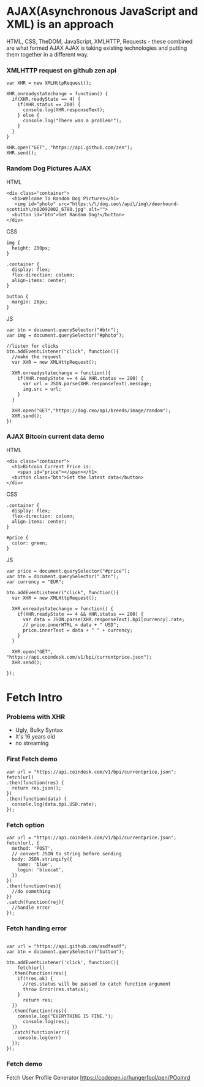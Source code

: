 # AJAX(Asynchronous JavaScript and XML) is an approach

HTML, CSS, TheDOM, JavaScript, XMLHTTP, Requests - these combined are what formed AJAX
AJAX is taking existing technologies and putting them together in a different way.

### XMLHTTP request on github zen api
```
var XHR = new XMLHttpRequest();

XHR.onreadystatechange = function() {
  if(XHR.readyState == 4) {
    if(XHR.status == 200) {
      console.log(XHR.responseText);
    } else {
      console.log("There was a problem!");
    }
  }
}

XHR.open("GET", "https://api.github.com/zen");
XHR.send();
```

### Random Dog Pictures AJAX
HTML
```
<div class="container">
  <h1>Welcome To Random Dog Pictures</h1>
   <img id="photo" src="https:\/\/dog.ceo\/api\/img\/deerhound-scottish\/n02092002_6780.jpg" alt="">
  <button id="btn">Get Random Dog!</button>
</div>
```
CSS
```
img {
  height: 200px;
}

.container {
  display: flex;
  flex-direction: column;
  align-items: center;
}

button {
  margin: 20px;
}
```
JS
```
var btn = document.querySelector("#btn");
var img = document.querySelector("#photo");

//listen for clicks
btn.addEventListener("click", function(){
  //make the request
  var XHR = new XMLHttpRequest();
  
  XHR.onreadystatechange = function(){
    if(XHR.readyState == 4 && XHR.status == 200) {
      var url = JSON.parse(XHR.responseText).message;
      img.src = url;
    }
  }
  
  XHR.open("GET","https://dog.ceo/api/breeds/image/random");
  XHR.send();
})
```

### AJAX Bitcoin current data demo
HTML
```
<div class="container">
  <h1>Bitcoin Current Price is: 
    <span id="price"></span></h1>
  <button class="btn">Get the latest data</button>
</div>
```
CSS
```
.container {
  display: flex;
  flex-direction: column;
  align-items: center;
}

#price {
  color: green;
}
```
JS
```
var price = document.querySelector("#price");
var btn = document.querySelector(".btn");
var currency = "EUR";

btn.addEventListener("click", function(){
  var XHR = new XMLHttpRequest();
  
  XHR.onreadystatechange = function() {
    if(XHR.readyState == 4 && XHR.status == 200) {
      var data = JSON.parse(XHR.responseText).bpi[currency].rate;
      // price.innerHTML = data + " USD";
      price.innerText = data + " " + currency;
    }
  }
  
  XHR.open("GET", "https://api.coindesk.com/v1/bpi/currentprice.json");
  XHR.send();
  
});
```

# Fetch Intro
### Problems with XHR
- Ugly, Bulky Syntax
- It's 16 years old
- no streaming

### First Fetch demo
```
var url = "https://api.coindesk.com/v1/bpi/currentprice.json";
fetch(url)
.then(function(res) {
  return res.json();  
})
.then(function(data) {
  console.log(data.bpi.USD.rate);
});
```

### Fetch option
```
var url = "https://api.coindesk.com/v1/bpi/currentprice.json";
fetch(url, {
  method: 'POST',
  // convert JSON to string before sending
  body: JSON.stringify({
    name: 'blue',
    login: 'bluecat',
  }) 
})
.then(function(res){
  //do something
})
.catch(function(rej){
  //handle error
});
```

### Fetch handing error

```

var url = "https://api.github.com/asdfasdf";
var btn = document.querySelector("button");

btn.addEventListener('click', function(){
    fetch(url)
  .then(function(res){
    if(!res.ok) {
      //res.status will be passed to catch function argument
      throw Error(res.status);
    }
      return res;
  })
  .then(function(res){
    console.log("EVERYTHING IS FINE.");
      console.log(res);
  })
  .catch(function(err){
    console.log(err)
  });
});
```

### Fetch demo 
Fetch User Profile Generator
https://codepen.io/hungerfool/pen/POomrd